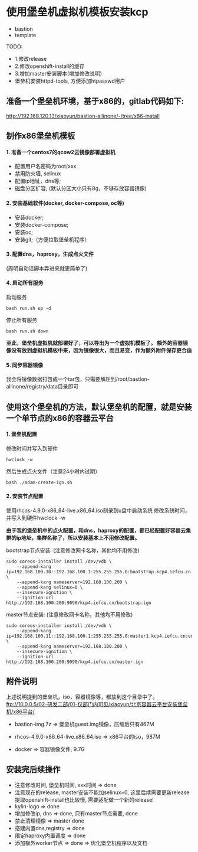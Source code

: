 # 使用堡垒机虚拟机模板安装kcp

* bastion
* template

TODO:
* 1.修改release
* 2.修改openshift-install的缓存
* 3.增加master安装脚本(增加修改说明)
* 堡垒机安装httpd-tools, 方便添加htpasswd用户

## 准备一个堡垒机环境，基于x86的，gitlab代码如下:

http://192.168.120.13/xiaoyun/bastion-allinone/-/tree/x86-install

## 制作x86堡垒机模板

#### 1. 准备一个centos7的qcow2云镜像部署虚拟机

* 配置用户名密码为root/xxx
* 禁用防火墙, selinux
* 配置ip地址，dns等;
* 磁盘分区扩容; (默认分区大小只有8g，不够存放容器镜像)

#### 2. 安装基础软件(docker, docker-compose, oc等)

* 安装docker;
* 安装docker-compose;
* 安装oc;
* 安装git;（方便拉取堡垒机程序）

#### 3. 配置dns，haproxy，生成点火文件

(周明自动话脚本弄进来就更简单了)

#### 4. 启动所有服务

启动服务

```
bash run.sh up -d
```

停止所有服务
```
bash run.sh down
```

**至此，堡垒机虚拟机就部署好了，可以导出为一个虚拟机模板了。
额外的容器镜像没有放到虚拟机模板中来，因为镜像很大，而且易变，作为额外附件保存更合适**

#### 5. 同步容器镜像

我会将镜像数据打包成一个tar包，只需要解压到/root/bastion-allinone/registry/data目录即可

## 使用这个堡垒机的方法，默认堡垒机的配置，就是安装一个单节点的x86的容器云平台

#### 1. 堡垒机配置

修改时间并写入到硬件
```
hwclock -w
```

然后生成点火文件（注意24小时内过期）
```
bash ./adam-create-ign.sh
```

#### 2. 安装节点配置

使用rhcos-4.9.0-x86_64-live.x86_64.iso刻录到u盘中启动系统
修改系统时间，并写入到硬件hwclock -w

**由于我的堡垒机中的点火配置，和dns，haproxy的配置，都已经配置好容器云集群的ip地址，集群名称了，所以安装基本上不用修改配置。**

bootstrap节点安装:
(注意修改网卡名称，其他均不用修改)

```
sudo coreos-installer install /dev/vdb \
    --append-karg ip=192.168.100.10::192.168.100.1:255.255.255.0:bootstrap.kcp4.iefcu.cn:enp3s0:none \
    --append-karg nameserver=192.168.100.200 \
    --append-karg selinux=0 \
    --insecure-ignition \
    --ignition-url http://192.168.100.200:9090/kcp4.iefcu.cn/bootstrap.ign
```

master节点安装:
(注意修改网卡名称，其他均不用修改)

```
sudo coreos-installer install /dev/vdb \
    --append-karg ip=192.168.100.11::192.168.100.1:255.255.255.0:master1.kcp4.iefcu.cn:enp3s0:none \
    --append-karg nameserver=192.168.100.200 \
    --insecure-ignition \
    --ignition-url http://192.168.100.200:9090/kcp4.iefcu.cn/master.ign
```

## 附件说明

上述说明提到的堡垒机，iso，容器镜像等，都放到这个目录中了。
ftp://10.0.0.5/02-研发二部/01-仅部门内可见/xiaoyun/北京容器云平台安装堡垒机/x86平台/
 

* bastion-img.7z => 堡垒机guest.img镜像，压缩后只有467M

* rhcos-4.9.0-x86_64-live.x86_64.iso => x86平台的iso，987M

* docker => 容器镜像文件, 9.7G

## 安装完后续操作

* 注意修改时间, 堡垒机时间, xxx时间 => done
* 注意现在的release, master安装不能加selinux=0, 这里后续需要更新release
  提取openshift-install也比较慢, 需要适配做一个新的release!
* kylin-logo => done
* 增加修改ip, dns => done, 只有master节点需要, done
* 禁止清理镜像 => master done
* 搭建内置dns,registry => done
* 限定haproxy内置调度 => done
* 添加额外worker节点 => done
=> 优化堡垒机程序以及文档

